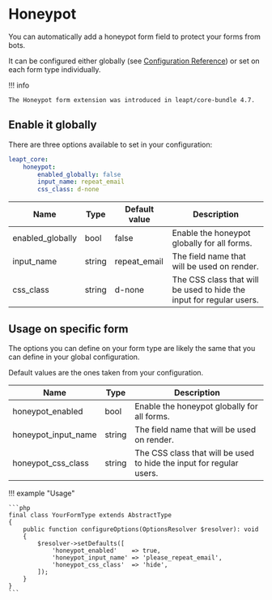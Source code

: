 # Honeypot

You can automatically add a honeypot form field to protect your forms from bots.

It can be configured either globally (see [Configuration Reference](configuration_reference.md)) or set on each
form type individually.

!!! info

    The Honeypot form extension was introduced in leapt/core-bundle 4.7.


## Enable it globally

There are three options available to set in your configuration:

```yaml
leapt_core:
    honeypot:
        enabled_globally: false
        input_name: repeat_email
        css_class: d-none
```

| Name             | Type   | Default value | Description                                                          |
|------------------|--------|---------------|----------------------------------------------------------------------|
| enabled_globally | bool   | false         | Enable the honeypot globally for all forms.                          |
| input_name       | string | repeat_email  | The field name that will be used on render.                          |
| css_class        | string | d-none        | The CSS class that will be used to hide the input for regular users. |


## Usage on specific form

The options you can define on your form type are likely the same that you can define in your global configuration.

Default values are the ones taken from your configuration.

| Name                | Type   | Description                                                          |
|---------------------|--------|----------------------------------------------------------------------|
| honeypot_enabled    | bool   | Enable the honeypot globally for all forms.                          |
| honeypot_input_name | string | The field name that will be used on render.                          |
| honeypot_css_class  | string | The CSS class that will be used to hide the input for regular users. |

!!! example "Usage"

    ```php
    final class YourFormType extends AbstractType
    {
        public function configureOptions(OptionsResolver $resolver): void
        {
            $resolver->setDefaults([
                'honeypot_enabled'    => true,
                'honeypot_input_name' => 'please_repeat_email',
                'honeypot_css_class'  => 'hide',
            ]);
        }
    }
    ```
